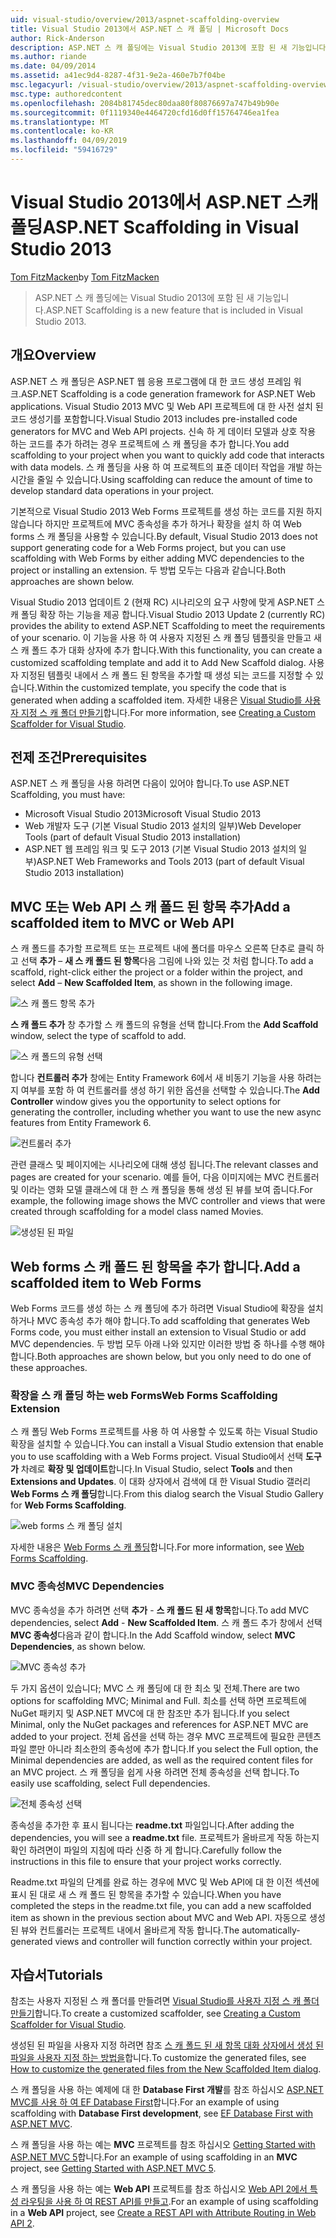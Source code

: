 ```yaml
---
uid: visual-studio/overview/2013/aspnet-scaffolding-overview
title: Visual Studio 2013에서 ASP.NET 스 캐 폴딩 | Microsoft Docs
author: Rick-Anderson
description: ASP.NET 스 캐 폴딩에는 Visual Studio 2013에 포함 된 새 기능입니다.
ms.author: riande
ms.date: 04/09/2014
ms.assetid: a41ec9d4-8287-4f31-9e2a-460e7b7f04be
msc.legacyurl: /visual-studio/overview/2013/aspnet-scaffolding-overview
msc.type: authoredcontent
ms.openlocfilehash: 2084b81745dec80daa80f80876697a747b49b90e
ms.sourcegitcommit: 0f1119340e4464720cfd16d0ff15764746ea1fea
ms.translationtype: MT
ms.contentlocale: ko-KR
ms.lasthandoff: 04/09/2019
ms.locfileid: "59416729"
---
```

# <a name="aspnet-scaffolding-in-visual-studio-2013"></a><span data-ttu-id="48549-103">Visual Studio 2013에서 ASP.NET 스캐폴딩</span><span class="sxs-lookup"><span data-stu-id="48549-103">ASP.NET Scaffolding in Visual Studio 2013</span></span>

<span data-ttu-id="48549-104">[Tom FitzMacken](https://github.com/tfitzmac)</span><span class="sxs-lookup"><span data-stu-id="48549-104">by [Tom FitzMacken](https://github.com/tfitzmac)</span></span>

> <span data-ttu-id="48549-105">ASP.NET 스 캐 폴딩에는 Visual Studio 2013에 포함 된 새 기능입니다.</span><span class="sxs-lookup"><span data-stu-id="48549-105">ASP.NET Scaffolding is a new feature that is included in Visual Studio 2013.</span></span>


## <a name="overview"></a><span data-ttu-id="48549-106">개요</span><span class="sxs-lookup"><span data-stu-id="48549-106">Overview</span></span>

<span data-ttu-id="48549-107">ASP.NET 스 캐 폴딩은 ASP.NET 웹 응용 프로그램에 대 한 코드 생성 프레임 워크.</span><span class="sxs-lookup"><span data-stu-id="48549-107">ASP.NET Scaffolding is a code generation framework for ASP.NET Web applications.</span></span> <span data-ttu-id="48549-108">Visual Studio 2013 MVC 및 Web API 프로젝트에 대 한 사전 설치 된 코드 생성기를 포함합니다.</span><span class="sxs-lookup"><span data-stu-id="48549-108">Visual Studio 2013 includes pre-installed code generators for MVC and Web API projects.</span></span> <span data-ttu-id="48549-109">신속 하 게 데이터 모델과 상호 작용 하는 코드를 추가 하려는 경우 프로젝트에 스 캐 폴딩을 추가 합니다.</span><span class="sxs-lookup"><span data-stu-id="48549-109">You add scaffolding to your project when you want to quickly add code that interacts with data models.</span></span> <span data-ttu-id="48549-110">스 캐 폴딩을 사용 하 여 프로젝트의 표준 데이터 작업을 개발 하는 시간을 줄일 수 있습니다.</span><span class="sxs-lookup"><span data-stu-id="48549-110">Using scaffolding can reduce the amount of time to develop standard data operations in your project.</span></span>

<span data-ttu-id="48549-111">기본적으로 Visual Studio 2013 Web Forms 프로젝트를 생성 하는 코드를 지원 하지 않습니다 하지만 프로젝트에 MVC 종속성을 추가 하거나 확장을 설치 하 여 Web forms 스 캐 폴딩을 사용할 수 있습니다.</span><span class="sxs-lookup"><span data-stu-id="48549-111">By default, Visual Studio 2013 does not support generating code for a Web Forms project, but you can use scaffolding with Web Forms by either adding MVC dependencies to the project or installing an extension.</span></span> <span data-ttu-id="48549-112">두 방법 모두는 다음과 같습니다.</span><span class="sxs-lookup"><span data-stu-id="48549-112">Both approaches are shown below.</span></span>

<span data-ttu-id="48549-113">Visual Studio 2013 업데이트 2 (현재 RC) 시나리오의 요구 사항에 맞게 ASP.NET 스 캐 폴딩 확장 하는 기능을 제공 합니다.</span><span class="sxs-lookup"><span data-stu-id="48549-113">Visual Studio 2013 Update 2 (currently RC) provides the ability to extend ASP.NET Scaffolding to meet the requirements of your scenario.</span></span> <span data-ttu-id="48549-114">이 기능을 사용 하 여 사용자 지정된 스 캐 폴딩 템플릿을 만들고 새 스 캐 폴드 추가 대화 상자에 추가 합니다.</span><span class="sxs-lookup"><span data-stu-id="48549-114">With this functionality, you can create a customized scaffolding template and add it to Add New Scaffold dialog.</span></span> <span data-ttu-id="48549-115">사용자 지정된 템플릿 내에서 스 캐 폴드 된 항목을 추가할 때 생성 되는 코드를 지정할 수 있습니다.</span><span class="sxs-lookup"><span data-stu-id="48549-115">Within the customized template, you specify the code that is generated when adding a scaffolded item.</span></span> <span data-ttu-id="48549-116">자세한 내용은 [Visual Studio를 사용자 지정 스 캐 폴더 만들기](https://go.microsoft.com/fwlink/p/?LinkId=395029)합니다.</span><span class="sxs-lookup"><span data-stu-id="48549-116">For more information, see [Creating a Custom Scaffolder for Visual Studio](https://go.microsoft.com/fwlink/p/?LinkId=395029).</span></span>

## <a name="prerequisites"></a><span data-ttu-id="48549-117">전제 조건</span><span class="sxs-lookup"><span data-stu-id="48549-117">Prerequisites</span></span>

<span data-ttu-id="48549-118">ASP.NET 스 캐 폴딩을 사용 하려면 다음이 있어야 합니다.</span><span class="sxs-lookup"><span data-stu-id="48549-118">To use ASP.NET Scaffolding, you must have:</span></span>

- <span data-ttu-id="48549-119">Microsoft Visual Studio 2013</span><span class="sxs-lookup"><span data-stu-id="48549-119">Microsoft Visual Studio 2013</span></span>
- <span data-ttu-id="48549-120">Web 개발자 도구 (기본 Visual Studio 2013 설치의 일부)</span><span class="sxs-lookup"><span data-stu-id="48549-120">Web Developer Tools (part of default Visual Studio 2013 installation)</span></span>
- <span data-ttu-id="48549-121">ASP.NET 웹 프레임 워크 및 도구 2013 (기본 Visual Studio 2013 설치의 일부)</span><span class="sxs-lookup"><span data-stu-id="48549-121">ASP.NET Web Frameworks and Tools 2013 (part of default Visual Studio 2013 installation)</span></span>

## <a name="add-a-scaffolded-item-to-mvc-or-web-api"></a><span data-ttu-id="48549-122">MVC 또는 Web API 스 캐 폴드 된 항목 추가</span><span class="sxs-lookup"><span data-stu-id="48549-122">Add a scaffolded item to MVC or Web API</span></span>

<span data-ttu-id="48549-123">스 캐 폴드를 추가할 프로젝트 또는 프로젝트 내에 폴더를 마우스 오른쪽 단추로 클릭 하 고 선택 **추가** – **새 스 캐 폴드 된 항목**다음 그림에 나와 있는 것 처럼 합니다.</span><span class="sxs-lookup"><span data-stu-id="48549-123">To add a scaffold, right-click either the project or a folder within the project, and select **Add** – **New Scaffolded Item**, as shown in the following image.</span></span>

![스 캐 폴드 항목 추가](aspnet-scaffolding-overview/_static/image1.png)

<span data-ttu-id="48549-125">**스 캐 폴드 추가** 창 추가할 스 캐 폴드의 유형을 선택 합니다.</span><span class="sxs-lookup"><span data-stu-id="48549-125">From the **Add Scaffold** window, select the type of scaffold to add.</span></span>

![스 캐 폴드의 유형 선택](aspnet-scaffolding-overview/_static/image2.png)

<span data-ttu-id="48549-127">합니다 **컨트롤러 추가** 창에는 Entity Framework 6에서 새 비동기 기능을 사용 하려는 지 여부를 포함 하 여 컨트롤러를 생성 하기 위한 옵션을 선택할 수 있습니다.</span><span class="sxs-lookup"><span data-stu-id="48549-127">The **Add Controller** window gives you the opportunity to select options for generating the controller, including whether you want to use the new async features from Entity Framework 6.</span></span>

![컨트롤러 추가](aspnet-scaffolding-overview/_static/image3.png)

<span data-ttu-id="48549-129">관련 클래스 및 페이지에는 시나리오에 대해 생성 됩니다.</span><span class="sxs-lookup"><span data-stu-id="48549-129">The relevant classes and pages are created for your scenario.</span></span> <span data-ttu-id="48549-130">예를 들어, 다음 이미지에는 MVC 컨트롤러 및 이라는 영화 모델 클래스에 대 한 스 캐 폴딩을 통해 생성 된 뷰를 보여 줍니다.</span><span class="sxs-lookup"><span data-stu-id="48549-130">For example, the following image shows the MVC controller and views that were created through scaffolding for a model class named Movies.</span></span>

![생성된 된 파일](aspnet-scaffolding-overview/_static/image4.png)

## <a name="add-a-scaffolded-item-to-web-forms"></a><span data-ttu-id="48549-132">Web forms 스 캐 폴드 된 항목을 추가 합니다.</span><span class="sxs-lookup"><span data-stu-id="48549-132">Add a scaffolded item to Web Forms</span></span>

<span data-ttu-id="48549-133">Web Forms 코드를 생성 하는 스 캐 폴딩에 추가 하려면 Visual Studio에 확장을 설치 하거나 MVC 종속성 추가 해야 합니다.</span><span class="sxs-lookup"><span data-stu-id="48549-133">To add scaffolding that generates Web Forms code, you must either install an extension to Visual Studio or add MVC dependencies.</span></span> <span data-ttu-id="48549-134">두 방법 모두 아래 나와 있지만 이러한 방법 중 하나를 수행 해야 합니다.</span><span class="sxs-lookup"><span data-stu-id="48549-134">Both approaches are shown below, but you only need to do one of these approaches.</span></span>

### <a name="web-forms-scaffolding-extension"></a><span data-ttu-id="48549-135">확장을 스 캐 폴딩 하는 web Forms</span><span class="sxs-lookup"><span data-stu-id="48549-135">Web Forms Scaffolding Extension</span></span>

<span data-ttu-id="48549-136">스 캐 폴딩 Web Forms 프로젝트를 사용 하 여 사용할 수 있도록 하는 Visual Studio 확장을 설치할 수 있습니다.</span><span class="sxs-lookup"><span data-stu-id="48549-136">You can install a Visual Studio extension that enable you to use scaffolding with a Web Forms project.</span></span> <span data-ttu-id="48549-137">Visual Studio에서 선택 **도구가** 차례로 **확장 및 업데이트**합니다.</span><span class="sxs-lookup"><span data-stu-id="48549-137">In Visual Studio, select **Tools** and then **Extensions and Updates**.</span></span> <span data-ttu-id="48549-138">이 대화 상자에서 검색에 대 한 Visual Studio 갤러리 **Web Forms 스 캐 폴딩**합니다.</span><span class="sxs-lookup"><span data-stu-id="48549-138">From this dialog search the Visual Studio Gallery for **Web Forms Scaffolding**.</span></span>

![web forms 스 캐 폴딩 설치](aspnet-scaffolding-overview/_static/image5.png)

<span data-ttu-id="48549-140">자세한 내용은 [Web Forms 스 캐 폴딩](https://go.microsoft.com/fwlink/p/?LinkId=396478)합니다.</span><span class="sxs-lookup"><span data-stu-id="48549-140">For more information, see [Web Forms Scaffolding](https://go.microsoft.com/fwlink/p/?LinkId=396478).</span></span>

### <a name="mvc-dependencies"></a><span data-ttu-id="48549-141">MVC 종속성</span><span class="sxs-lookup"><span data-stu-id="48549-141">MVC Dependencies</span></span>

<span data-ttu-id="48549-142">MVC 종속성을 추가 하려면 선택 **추가** - **스 캐 폴드 된 새 항목**합니다.</span><span class="sxs-lookup"><span data-stu-id="48549-142">To add MVC dependencies, select **Add** - **New Scaffolded Item**.</span></span> <span data-ttu-id="48549-143">스 캐 폴드 추가 창에서 선택 **MVC 종속성**다음과 같이 합니다.</span><span class="sxs-lookup"><span data-stu-id="48549-143">In the Add Scaffold window, select **MVC Dependencies**, as shown below.</span></span>

![MVC 종속성 추가](aspnet-scaffolding-overview/_static/image6.png)

<span data-ttu-id="48549-145">두 가지 옵션이 있습니다; MVC 스 캐 폴딩에 대 한 최소 및 전체.</span><span class="sxs-lookup"><span data-stu-id="48549-145">There are two options for scaffolding MVC; Minimal and Full.</span></span> <span data-ttu-id="48549-146">최소를 선택 하면 프로젝트에 NuGet 패키지 및 ASP.NET MVC에 대 한 참조만 추가 됩니다.</span><span class="sxs-lookup"><span data-stu-id="48549-146">If you select Minimal, only the NuGet packages and references for ASP.NET MVC are added to your project.</span></span> <span data-ttu-id="48549-147">전체 옵션을 선택 하는 경우 MVC 프로젝트에 필요한 콘텐츠 파일 뿐만 아니라 최소한의 종속성에 추가 합니다.</span><span class="sxs-lookup"><span data-stu-id="48549-147">If you select the Full option, the Minimal dependencies are added, as well as the required content files for an MVC project.</span></span> <span data-ttu-id="48549-148">스 캐 폴딩을 쉽게 사용 하려면 전체 종속성을 선택 합니다.</span><span class="sxs-lookup"><span data-stu-id="48549-148">To easily use scaffolding, select Full dependencies.</span></span>

![전체 종속성 선택](aspnet-scaffolding-overview/_static/image7.png)

<span data-ttu-id="48549-150">종속성을 추가한 후 표시 됩니다는 **readme.txt** 파일입니다.</span><span class="sxs-lookup"><span data-stu-id="48549-150">After adding the dependencies, you will see a **readme.txt** file.</span></span> <span data-ttu-id="48549-151">프로젝트가 올바르게 작동 하는지 확인 하려면이 파일의 지침에 따라 신중 하 게 합니다.</span><span class="sxs-lookup"><span data-stu-id="48549-151">Carefully follow the instructions in this file to ensure that your project works correctly.</span></span>

<span data-ttu-id="48549-152">Readme.txt 파일의 단계를 완료 하는 경우에 MVC 및 Web API에 대 한 이전 섹션에 표시 된 대로 새 스 캐 폴드 된 항목을 추가할 수 있습니다.</span><span class="sxs-lookup"><span data-stu-id="48549-152">When you have completed the steps in the readme.txt file, you can add a new scaffolded item as shown in the previous section about MVC and Web API.</span></span> <span data-ttu-id="48549-153">자동으로 생성 된 뷰와 컨트롤러는 프로젝트 내에서 올바르게 작동 합니다.</span><span class="sxs-lookup"><span data-stu-id="48549-153">The automatically-generated views and controller will function correctly within your project.</span></span>

## <a name="tutorials"></a><span data-ttu-id="48549-154">자습서</span><span class="sxs-lookup"><span data-stu-id="48549-154">Tutorials</span></span>

<span data-ttu-id="48549-155">참조는 사용자 지정된 스 캐 폴더를 만들려면 [Visual Studio를 사용자 지정 스 캐 폴더 만들기](https://go.microsoft.com/fwlink/p/?LinkId=395029)합니다.</span><span class="sxs-lookup"><span data-stu-id="48549-155">To create a customized scaffolder, see [Creating a Custom Scaffolder for Visual Studio](https://go.microsoft.com/fwlink/p/?LinkId=395029).</span></span>

<span data-ttu-id="48549-156">생성된 된 파일을 사용자 지정 하려면 참조 [스 캐 폴드 된 새 항목 대화 상자에서 생성 된 파일을 사용자 지정 하는 방법을](https://blogs.msdn.com/b/webdev/archive/2013/12/26/how-to-customize-the-generated-files-from-the-new-scaffolded-item-dialog.aspx)합니다.</span><span class="sxs-lookup"><span data-stu-id="48549-156">To customize the generated files, see [How to customize the generated files from the New Scaffolded Item dialog](https://blogs.msdn.com/b/webdev/archive/2013/12/26/how-to-customize-the-generated-files-from-the-new-scaffolded-item-dialog.aspx).</span></span>

<span data-ttu-id="48549-157">스 캐 폴딩을 사용 하는 예제에 대 한 **Database First 개발**를 참조 하십시오 [ASP.NET MVC를 사용 하 여 EF Database First](../../../mvc/overview/getting-started/database-first-development/setting-up-database.md)합니다.</span><span class="sxs-lookup"><span data-stu-id="48549-157">For an example of using scaffolding with **Database First development**, see [EF Database First with ASP.NET MVC](../../../mvc/overview/getting-started/database-first-development/setting-up-database.md).</span></span>

<span data-ttu-id="48549-158">스 캐 폴딩을 사용 하는 예는 **MVC** 프로젝트를 참조 하십시오 [Getting Started with ASP.NET MVC 5](../../../mvc/overview/getting-started/introduction/getting-started.md)합니다.</span><span class="sxs-lookup"><span data-stu-id="48549-158">For an example of using scaffolding in an **MVC** project, see [Getting Started with ASP.NET MVC 5](../../../mvc/overview/getting-started/introduction/getting-started.md).</span></span>

<span data-ttu-id="48549-159">스 캐 폴딩을 사용 하는 예는 **Web API** 프로젝트를 참조 하십시오 [Web API 2에서 특성 라우팅을 사용 하 여 REST API를 만들고](../../../web-api/overview/web-api-routing-and-actions/create-a-rest-api-with-attribute-routing.md).</span><span class="sxs-lookup"><span data-stu-id="48549-159">For an example of using scaffolding in a **Web API** project, see [Create a REST API with Attribute Routing in Web API 2](../../../web-api/overview/web-api-routing-and-actions/create-a-rest-api-with-attribute-routing.md).</span></span>
